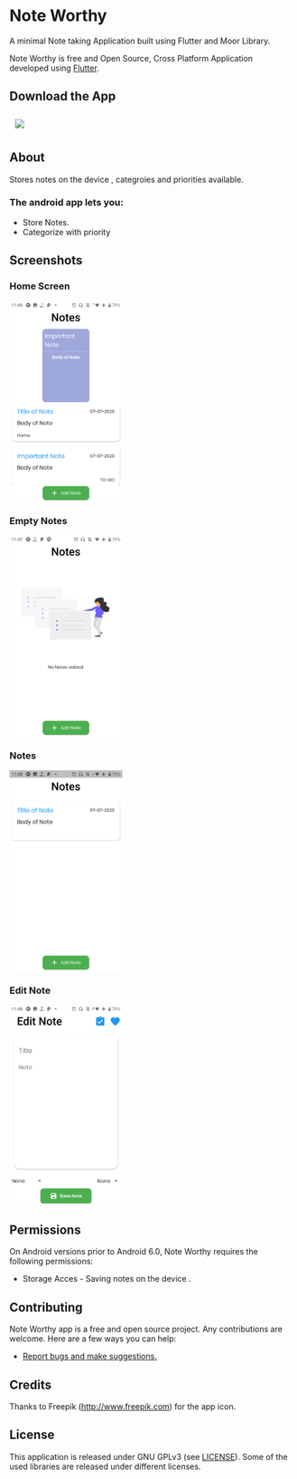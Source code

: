 # Note Worthy

A minimal  Note taking Application built using Flutter and Moor Library.

Note Worthy is free and Open Source, Cross Platform Application developed using [Flutter](https://github.com/flutter/flutter).

## Download the App
[<img src="https://image.flaticon.com/icons/svg/443/443049.svg" align="center"
width="60" hspace="10" vspace="10">](https://www.mediafire.com/file/d66gkv5kkleunkr/NoteWorthy.apk/file)


## About
Stores notes on the device , categroies and priorities available. 


### The android app lets you:

- Store Notes.
- Categorize with priority

## Screenshots

### Home Screen

<img src="screens/note_home.png" align="center"
width="200">

### Empty Notes

<img src="screens/empty_notes.png" align="center"
width="200">

### Notes

<img src="screens/notes.png" align="center"
width="200">

### Edit Note

<img src="screens/edit_note.png" align="center"
width="200">


## Permissions

On Android versions prior to Android 6.0, Note Worthy requires the following permissions:
- Storage Acces - Saving notes on the device .



## Contributing

Note Worthy  app is a free and open source project. Any contributions are welcome. Here are a few ways you can help:
 * [Report bugs and make suggestions.](https://github.com/adarshbalu/note_worthy/issues)
 

## Credits  

Thanks to  Freepik (http://www.freepik.com) for the app icon.

## License

This application is released under GNU GPLv3 (see [LICENSE](LICENSE)).
Some of the used libraries are released under different licenses.

